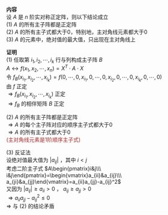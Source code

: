 **内容**    
设 $A$ 是 $n$ 阶实对称正定阵，则以下结论成立    
 $(1)$   $A$ 的所有主子阵都是正定阵    
 $(2)$   $A$ 的所有主子式都大于0，特别地，主对角线元素都大于0    
 $(3)$   $A$ 的元素中，绝对值的最大值，只出现在主对角线上    
    
**证明**    
 $(1)$  任取第 $i_1,i_2,\cdots,i_k$ 行与列构成主子阵 $B$     
 $A\leftrightarrow f(x_1,x_2,\cdots,x_n)=X^T\cdot A\cdot X$     
令 $f_B(x_{i_1},x_{i_2},\cdots,x_{i_k})=f(0,\cdots,0,x_{i_1},0,\cdots,0,x_{i_2},0,\cdots,0,x_{i_k},0,\cdots,0)$     
由 $f$ 正定    
 $\Rightarrow f_B(x_{i_1},x_{i_2},\cdots,x_{i_k})$ 正定    
 $\Rightarrow f_B$ 的相伴矩阵 $B$ 正定    
    
 $(2)$   $A$ 的所有主子阵都是正定阵    
 $\Rightarrow A$ 的每个主子阵对应的顺序主子式都大于0    
 $\Rightarrow A$ 的所有主子式都大于0    
<font color=brown>(主对角线元素是1阶顺序主子式)</font>    
    
 $(3)$  反证法    
设绝对值最大值为 $|a_{ij}|$ ，其中 $i<j$     
考虑二阶主子式 $A\begin{pmatrix}i&j\\\ i&j\end{pmatrix}=\begin{vmatrix}a_{ii}&a_{ij}\\\ a_{ji}&a_{jj}\end{vmatrix}=a_{ii}a_{jj}-a_{ij}^2$     
又因为 $|a_{ij}|\geq a_{ii}>0$ ， $a_{ij}\geq a_{jj}>0$     
 $\Rightarrow a_{ii}a_{jj}-a_{ij}^2\le0$     
 $\Rightarrow$ 与 $(2)$ 的结论矛盾    
